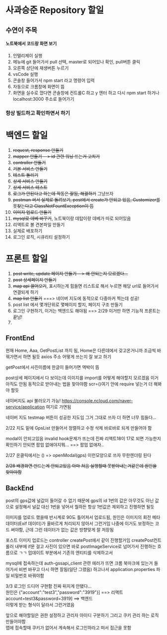 # 사과승준 Repository 할일

## 수연이 주목
#### 노트북에서 코드랑 화면 보기
1. 인텔리제이 실행
2. 메뉴에 git 들어가서 pull 선택, master로 되어있나 확인, pull버튼 클릭
3. 오른쪽 상단에 재생버튼 누르기
4. vsCode 실행
5. 콘솔창 들어가서 npm start 라고 명령어 입력
6. 자동으로 크롬창에 화면이 뜸
7. 화면을 실수로 껐다면 콘솔창에 컨트롤C 하고 y 엔터 하고 다시 npm start 하거나 localhost:3000 주소로 들어가기

### 항상 빌드하고 확인하면서 하기

# 백엔드 할일
1. ~~request, response 만들기~~
2. ~~mapper 만들기 --> id 관련 워닝 뜨는거 고치기~~
3. ~~controller 만들기~~ 
4. ~~기본 서비스 만들기~~
5. ~~테스트 돌리기~~
6. ~~상세 서비스 만들기~~
7. ~~상세 서비스 테스트~~
8. ~~로그가 안된다고 하는데 작동은 잘됨, 해결하기~~ 그냥쓰자
9. ~~postman 써서 실제로 돌려보기, post에서 create가 안되고 있음, Customizer를 못찾는다고 ClassNotFountException이 뜸~~
10. ~~이미지 업로드 만들기~~
11. ~~mysql로 데베 바꾸기~~, 노트북이랑 데탑이랑 데베가 따로 되어있음
12. 리액트로 볼 견본파일 만들기 
13. 실제로 배포하기
14. 로그인 로직, 시큐리티 설정하기

# 프론트 할일
1. ~~post write, update 페이지 만들기 --> 왜 안되는지 모르겠다...~~
2. ~~post 상세페이지 만들기~~
3. ~~map api 끌어오기~~, 표시하는게 힘들면 리스트로 해서 누르면 해당 url로 들어가서 연결되게 하기
4. ~~map list 만들기~~ ===> 네이버 지도에 동적으로 다중마커 찍는데 성공!
5. post list 에서 몇개단위로 몇페이지 할지, 페이지 구조 만들기
6. 로그인 구현하기, 이거는 백엔드도 해야됨 ==> 2/29 이거만 하면 기능적 프론트는 끝남!
7. 

## FrontEnd
현재 Home, Aaa, GetPostList 까지 됨, Home은 다른데에서 갖고온거니까 조금씩 바꿔가면서 하면 될듯
axios 주소 어떻게 쓰는지 잘 보고 하기

getPost에서 사진이름에 한글이 들어가면 엑박이 뜸

post상세 페이지에서 다 보이는데 이미지를 import를 어떻게 해야할지 모르겠음
이거 아직도 안됨 동적으로 받아내는 법을 찾아야함
scr=()여기 안에 require 넣는거 더 해봐야 할듯

네이버지도 api 불러오기 가능!
https://console.ncloud.com/naver-service/application
여기로 가면됨

네이버 지도 testmap 버튼이 성공한 지도임 그거 그대로 쓰자 더 하면 너무 힘들다...

2/22
지도 밑에 GpsList 만들어서 정렬하고 수정 삭제 바로바로 되게 만들어야 함

modal이 안되고있음 invalid hook문제가 뜨는데 진짜 리액트18이 17로 되면 가능한지 확인하기
안되면 팝업 없애야지뭐... ==> 팝업 없애자..

2/27
온클릭에서는 () => openModal(gps) 이런모양으로 쓰자 무한렌더링 된다

~~2/28
배경화면 만드는게 안되고있음 아마 처음 실행할때 못받아내는거같은데 원인을 찾아야함~~


## BackEnd
post의 gps값에 널값이 들어갈 수 없기 때문에 gps의 id 1번의 값은 
아무것도 아닌 값으로 설정해서 널값 대신 1번을 넣어서 뭘하든 항상 1번값은 
제외하고 진행하면 될듯

이미지를 업로드 했을때 반시계로 90도 틀어져서 업로드됨, 원인은 이미지의 
회전 메타데이터(Exif 데이터)가 올바르게 처리되지 않아서 그런거임
나중에 이거도 보정하는 코드 써야함, 
근데 그런 데이터가 없는 값은 방향맞게 잘 저장됨

포스트 이미지 업로드는 controller createPost에서 같이 진행할거임
createPost컨트롤러 내부에 if문 걸고 사진이 있으면 바로 postImageService로
넘어가서 진행하는 흐름으로 ㄱㄱ
업데이트 부분에서 기존의 엔티티를 삭제하고서 

mysql에 접속하는데 auth-gssapi_client 관련 에러가 뜨면 크롬 북마크에 있는거
들어가서 비번 바꾸고 다시 하면 잘됨(일단 그랬음)
하고나서 application.properties 파일 비밀번호 바꿔야함

3/3
로그인 드디어 구현함 진짜 뒤지게 안됐다...   
원인은 
{"account":"test3","password":"3919"}] ==> 리액트   
account=test3&password=3919] ==> 백엔드   
이렇게 받는 형식이 달라서 그런거였음   

앞으로 해야할일은 권한 설정하고 관리자 아이디 구분하기 그리고 쿠키 관리 하는 로직 만들어야함   
맵에 접속할때 쿠키가 없어서 계속해서 로그인하라고 떠서 접근을 못함
